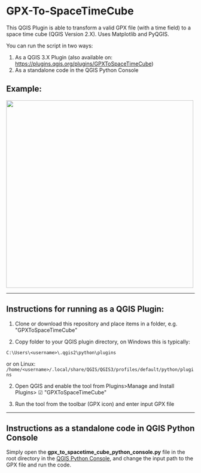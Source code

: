 # GPX-To-SpaceTimeCube
This QGIS Plugin is able to transform a valid GPX file (with a time field) to a space time cube (QGIS Version 2.X). Uses Matplotlib and PyQGIS.  

You can run the script in two ways:    
1. As a QGIS 3.X Plugin (also available on: https://plugins.qgis.org/plugins/GPXToSpaceTimeCube)  
2. As a standalone code in the QGIS Python Console 


## Example:
<img src="/spacetimeplot.gif?raw=true" width="500px">

******************************************
## Instructions for running as a QGIS Plugin: 

1. Clone or download this repository and place items in a folder, e.g. "GPXToSpaceTimeCube"

1. Copy folder to your QGIS plugin directory, on Windows this is typically:   

`C:\Users\<username>\.qgis2\python\plugins`

or on Linux: `/home/<username>/.local/share/QGIS/QGIS3/profiles/default/python/plugins`

2. Open QGIS and enable the tool from Plugins>Manage and Install Plugins> ☑ "GPXToSpaceTimeCube"   

3. Run the tool from the toolbar (GPX icon) and enter input GPX file

**************************************
## Instructions as a standalone code in QGIS Python Console

Simply open the **gpx_to_spacetime_cube_python_console.py**	file in the root directory in the [QGIS Python Console](https://docs.qgis.org/3.40/en/docs/user_manual/plugins/python_console.html), and change the input path to the GPX file and run the code.

